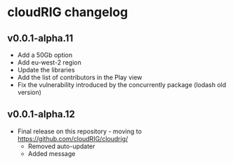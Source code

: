# cloudRIG changelog

## v0.0.1-alpha.11
* Add a 50Gb option
* Add eu-west-2 region
* Update the libraries
* Add the list of contributors in the Play view
* Fix the vulnerability introduced by the concurrently package (lodash old version)  

## v0.0.1-alpha.12
* Final release on this repository - moving to https://github.com/cloudRIG/cloudrig/
    * Removed auto-updater
    * Added message